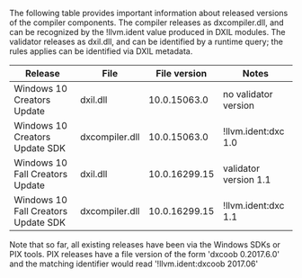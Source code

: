 The following table provides important information about released versions of the compiler components. The compiler releases as dxcompiler.dll, and can be recognized by the !llvm.ident value produced in DXIL modules. The validator releases as dxil.dll, and can be identified by a runtime query; the rules applies can be identified via DXIL metadata.

| Release | File | File version | Notes |
|---------|------|--------------|-------|
| Windows 10 Creators Update     | dxil.dll | 10.0.15063.0 | no validator version |
| Windows 10 Creators Update SDK | dxcompiler.dll | 10.0.15063.0 | !llvm.ident:dxc 1.0 |
| Windows 10 Fall Creators Update     | dxil.dll | 10.0.16299.15 | validator version 1.1 |
| Windows 10 Fall Creators Update SDK | dxcompiler.dll | 10.0.16299.15 | !llvm.ident:dxc 1.1 |

Note that so far, all existing releases have been via the Windows SDKs or PIX tools. PIX releases have a file version of the form 'dxcoob 0.2017.6.0' and the matching identifier would read '!llvm.ident:dxcoob 2017.06'
